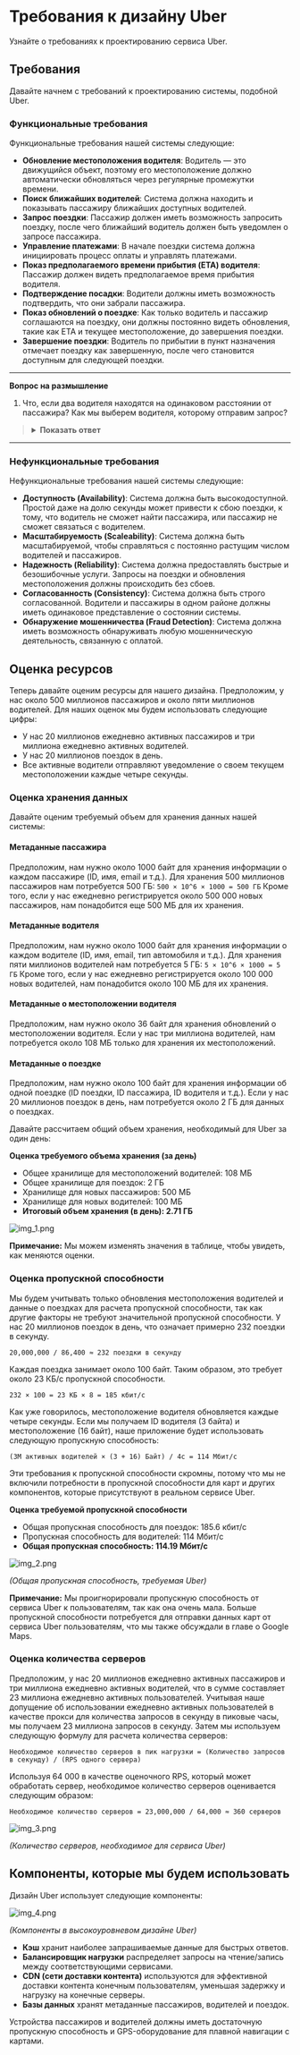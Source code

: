 

# Требования к дизайну Uber

Узнайте о требованиях к проектированию сервиса Uber.

## Требования

Давайте начнем с требований к проектированию системы, подобной Uber.

### Функциональные требования

Функциональные требования нашей системы следующие:

*   **Обновление местоположения водителя**: Водитель — это движущийся объект, поэтому его местоположение должно автоматически обновляться через регулярные промежутки времени.
*   **Поиск ближайших водителей**: Система должна находить и показывать пассажиру ближайших доступных водителей.
*   **Запрос поездки**: Пассажир должен иметь возможность запросить поездку, после чего ближайший водитель должен быть уведомлен о запросе пассажира.
*   **Управление платежами**: В начале поездки система должна инициировать процесс оплаты и управлять платежами.
*   **Показ предполагаемого времени прибытия (ETA) водителя**: Пассажир должен видеть предполагаемое время прибытия водителя.
*   **Подтверждение посадки**: Водители должны иметь возможность подтвердить, что они забрали пассажира.
*   **Показ обновлений о поездке**: Как только водитель и пассажир соглашаются на поездку, они должны постоянно видеть обновления, такие как ETA и текущее местоположение, до завершения поездки.
*   **Завершение поездки**: Водитель по прибытии в пункт назначения отмечает поездку как завершенную, после чего становится доступным для следующей поездки.

---
**Вопрос на размышление**

1.  Что, если два водителя находятся на одинаковом расстоянии от пассажира? Как мы выберем водителя, которому отправим запрос?

> <details>
>  <summary><b>Показать ответ</b></summary>
>
>    Это решение будет приниматься на основе нескольких факторов, таких как расстояние, тип транспортного средства, рейтинг водителя и так далее. Тем не менее, если два водителя идентичны, мы можем случайным образом выбрать одного и отправить запрос этому водителю. Если один водитель не принимает поездку в течение нескольких секунд, мы отзываем предложение у этого водителя и предлагаем его новому.
> </details>

---

### Нефункциональные требования

Нефункциональные требования нашей системы следующие:

*   **Доступность (Availability)**: Система должна быть высокодоступной. Простой даже на долю секунды может привести к сбою поездки, к тому, что водитель не сможет найти пассажира, или пассажир не сможет связаться с водителем.
*   **Масштабируемость (Scaleability)**: Система должна быть масштабируемой, чтобы справляться с постоянно растущим числом водителей и пассажиров.
*   **Надежность (Reliability)**: Система должна предоставлять быстрые и безошибочные услуги. Запросы на поездки и обновления местоположения должны происходить без сбоев.
*   **Согласованность (Consistency)**: Система должна быть строго согласованной. Водители и пассажиры в одном районе должны иметь одинаковое представление о состоянии системы.
*   **Обнаружение мошенничества (Fraud Detection)**: Система должна иметь возможность обнаруживать любую мошенническую деятельность, связанную с оплатой.

## Оценка ресурсов

Теперь давайте оценим ресурсы для нашего дизайна. Предположим, у нас около 500 миллионов пассажиров и около пяти миллионов водителей. Для наших оценок мы будем использовать следующие цифры:

*   У нас 20 миллионов ежедневно активных пассажиров и три миллиона ежедневно активных водителей.
*   У нас 20 миллионов поездок в день.
*   Все активные водители отправляют уведомление о своем текущем местоположении каждые четыре секунды.

### Оценка хранения данных

Давайте оценим требуемый объем для хранения данных нашей системы:

#### Метаданные пассажира

Предположим, нам нужно около 1000 байт для хранения информации о каждом пассажире (ID, имя, email и т.д.). Для хранения 500 миллионов пассажиров нам потребуется 500 ГБ:
`500 × 10^6 × 1000 = 500 ГБ`
Кроме того, если у нас ежедневно регистрируется около 500 000 новых пассажиров, нам понадобится еще 500 МБ для их хранения.

#### Метаданные водителя

Предположим, нам нужно около 1000 байт для хранения информации о каждом водителе (ID, имя, email, тип автомобиля и т.д.). Для хранения пяти миллионов водителей нам потребуется 5 ГБ:
`5 × 10^6 × 1000 = 5 ГБ`
Кроме того, если у нас ежедневно регистрируется около 100 000 новых водителей, нам понадобится около 100 МБ для их хранения.

#### Метаданные о местоположении водителя

Предположим, нам нужно около 36 байт для хранения обновлений о местоположении водителя. Если у нас три миллиона водителей, нам потребуется около 108 МБ только для хранения их местоположений.

#### Метаданные о поездке

Предположим, нам нужно около 100 байт для хранения информации об одной поездке (ID поездки, ID пассажира, ID водителя и т.д.). Если у нас 20 миллионов поездок в день, нам потребуется около 2 ГБ для данных о поездках.

Давайте рассчитаем общий объем хранения, необходимый для Uber за один день:

**Оценка требуемого объема хранения (за день)**
*   Общее хранилище для местоположений водителей: 108 МБ
*   Общее хранилище для поездок: 2 ГБ
*   Хранилище для новых пассажиров: 500 МБ
*   Хранилище для новых водителей: 100 МБ
*   **Итоговый объем хранения (в день): 2.71 ГБ**

![img_1.png](img/img_1.png)


**Примечание:** Мы можем изменять значения в таблице, чтобы увидеть, как меняются оценки.

### Оценка пропускной способности

Мы будем учитывать только обновления местоположения водителей и данные о поездках для расчета пропускной способности, так как другие факторы не требуют значительной пропускной способности. У нас 20 миллионов поездок в день, что означает примерно 232 поездки в секунду.

`20,000,000 / 86,400 ≈ 232 поездки в секунду`

Каждая поездка занимает около 100 байт. Таким образом, это требует около 23 КБ/с пропускной способности.

`232 × 100 = 23 КБ × 8 = 185 кбит/с`

Как уже говорилось, местоположение водителя обновляется каждые четыре секунды. Если мы получаем ID водителя (3 байта) и местоположение (16 байт), наше приложение будет использовать следующую пропускную способность:

`(3М активных водителей × (3 + 16) Байт) / 4с = 114 Мбит/с`

Эти требования к пропускной способности скромны, потому что мы не включили потребности в пропускной способности для карт и других компонентов, которые присутствуют в реальном сервисе Uber.

**Оценка требуемой пропускной способности**
*   Общая пропускная способность для поездок: 185.6 кбит/с
*   Пропускная способность для водителей: 114 Мбит/с
*   **Общая пропускная способность: 114.19 Мбит/с**

![img_2.png](img/img_2.png)

*(Общая пропускная способность, требуемая Uber)*

**Примечание:** Мы проигнорировали пропускную способность от сервиса Uber к пользователям, так как она очень мала. Больше пропускной способности потребуется для отправки данных карт от сервиса Uber пользователям, что мы также обсуждали в главе о Google Maps.

### Оценка количества серверов

Предположим, у нас 20 миллионов ежедневно активных пассажиров и три миллиона ежедневно активных водителей, что в сумме составляет 23 миллиона ежедневно активных пользователей. Учитывая наше допущение об использовании ежедневно активных пользователей в качестве прокси для количества запросов в секунду в пиковые часы, мы получаем 23 миллиона запросов в секунду. Затем мы используем следующую формулу для расчета количества серверов:

`Необходимое количество серверов в пик нагрузки = (Количество запросов в секунду) / (RPS одного сервера)`

Используя 64 000 в качестве оценочного RPS, который может обработать сервер, необходимое количество серверов оценивается следующим образом:

`Необходимое количество серверов = 23,000,000 / 64,000 ≈ 360 серверов`

![img_3.png](img/img_3.png)

*(Количество серверов, необходимое для сервиса Uber)*

## Компоненты, которые мы будем использовать

Дизайн Uber использует следующие компоненты:

![img_4.png](img/img_4.png)

*(Компоненты в высокоуровневом дизайне Uber)*

*   **Кэш** хранит наиболее запрашиваемые данные для быстрых ответов.
*   **Балансировщик нагрузки** распределяет запросы на чтение/запись между соответствующими сервисами.
*   **CDN (сети доставки контента)** используются для эффективной доставки контента конечным пользователям, уменьшая задержку и нагрузку на конечные серверы.
*   **Базы данных** хранят метаданные пассажиров, водителей и поездок.

Устройства пассажиров и водителей должны иметь достаточную пропускную способность и GPS-оборудование для плавной навигации с картами.

